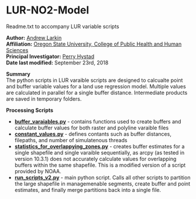 # LUR-NO2-Model #

Readme.txt to accompany LUR variable scripts

**Author:** [Andrew Larkin](https://www.linkedin.com/in/andrew-larkin-525ba3b5/) <br>
**Affiliation:** [Oregon State University, College of Public Health and Human Sciences](https://health.oregonstate.edu/) <br>
**Principal Investigator:** [Perry Hystad](https://health.oregonstate.edu/people/perry-hystad) <br>
**Date last modified:** September 23rd, 2018

**Summary** <br>
The python scripts in LUR varaible scripts are designed to calcualte point and buffer variable values for a land use regression model. Multiple values are calculated in parallel for a single buffer distance.  Intermediate products are saved in temporary folders. 

**Processing Scripts** <br>
- [**buffer_varaiables.py**](https://github.com/larkinandy/LUR-NO2-Model/blob/master/variable%20estimates/buffer_variables.py) - contains functions used to create buffers and calculate buffer values for both raster and polyline varaible files
- [**constant_values.py**](https://github.com/larkinandy/LUR-NO2-Model/blob/master/variable%20estimates/constant_values.py) - defines contants such as buffer distances, filepaths, and number of simulatenous threads
- [**statistics_for_overlappying_zones.py**](https://github.com/larkinandy/LUR-NO2-Model/blob/master/variable%20estimates/statistics_for_overlapping_zones.py) - creates buffer estimates for a single shapefile and single varaible sequentially, as arcpy (as tested in version 10.3.1) does not accurately calculate values for overlapping buffers within the same shapefile. This is a modified version of a script provided by NOAA.
- [**run_scripts_v2.py**](https://github.com/larkinandy/LUR-NO2-Model/blob/master/variable%20estimates/run_scripts_v2.py) - main python script.  Calls all other scripts to partition the large shapefile in managemenable segments, create buffer and point estimates, and finally merge partitions back into a single file.
